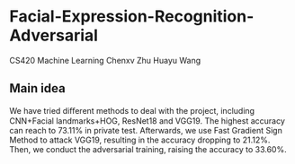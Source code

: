 # Facial-Expression-Recognition-Adversarial

CS420 Machine Learning  Chenxv Zhu  Huayu Wang

## Main idea

We have tried diﬀerent methods to deal with the project, including CNN+Facial landmarks+HOG, ResNet18 and VGG19. The highest accuracy can reach to 73.11% in private test. Afterwards, we use Fast Gradient Sign Method to attack VGG19, resulting in the accuracy dropping to 21.12%. Then, we conduct the adversarial training, raising the accuracy to 33.60%.
